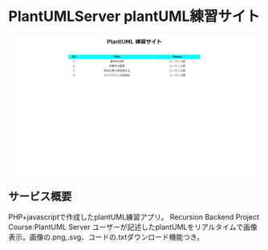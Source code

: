 # PlantUMLServer  plantUML練習サイト

![service-image](https://github.com/Karukan0814/Recursion-PlantUMLServer/blob/main/asset/plantUMLServerDemo.gif)

## サービス概要
PHP+javascriptで作成したplantUML練習アプリ。
Recursion Backend Project Course:PlantUML Server
ユーザーが記述したplantUMLをリアルタイムで画像表示。画像の.png,.svg、コードの.txtダウンロード機能つき。


